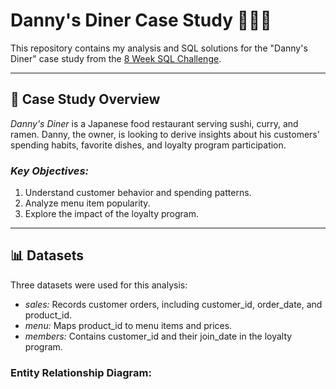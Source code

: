 # Danny's Diner Case Study 🍣🍜🍛

This repository contains my analysis and SQL solutions for the "Danny's Diner" case study from the [8 Week SQL Challenge](https://8weeksqlchallenge.com/case-study-1/).

---

## 📖 Case Study Overview

*Danny's Diner* is a Japanese food restaurant serving sushi, curry, and ramen. Danny, the owner, is looking to derive insights about his customers' spending habits, favorite dishes, and loyalty program participation.

### *Key Objectives:*
1. Understand customer behavior and spending patterns.
2. Analyze menu item popularity.
3. Explore the impact of the loyalty program.

---

## 📊 Datasets

Three datasets were used for this analysis:
- *sales:* Records customer orders, including customer_id, order_date, and product_id.
- *menu:* Maps product_id to menu items and prices.
- *members:* Contains customer_id and their join_date in the loyalty program.
### Entity Relationship Diagram:


